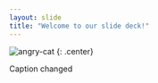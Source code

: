 ```yaml
---
layout: slide
title: "Welcome to our slide deck!"
---
```


![angry-cat](https://cloud.githubusercontent.com/assets/16547949/25400569/064d7bc6-29c1-11e7-90dc-fef44edd9f0a.jpg)
{: .center}

Caption changed
